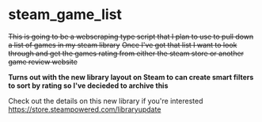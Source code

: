 # steam_game_list

~~This is going to be a webscraping type script that I plan to use to pull down a list of games in my steam library~~
~~Once I've got that list I want to look through and get the games rating from either the steam store or another game review website~~

**Turns out with the new library layout on Steam to can create smart filters to sort by rating so I've decieded to archive this**

Check out the details on this new library if you're interested
https://store.steampowered.com/libraryupdate
